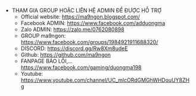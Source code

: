 - THAM GIA GROUP HOẶC LIÊN HỆ ADMIN ĐỂ ĐƯỢC HỖ TRỢ
  - Official website: https://ma9ngon.blogspot.com/
  - Facebook ADMIN: https://www.facebook.com/adduongma
  - Zalo ADMIN: https://zalo.me/0762080898
  - GROUP ma9ngon: https://www.facebook.com/groups/1984921911688320/
  - DISCORD: https://discord.gg/Rw8Xm8udeE
  - Github: https://github.com/ma9ngon
  - FANPAGE BÁO LỖI,... https://www.facebook.com/gaming/duongma198
  - Youtube: https://www.youtube.com/channel/UC_mlcORdGMGhWHDouUY8ZHg
